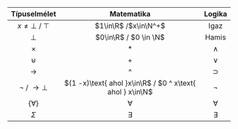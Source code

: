 | Típuselmélet | Matematika | Logika |
|:------------:|:----------:|:------:|
| $x \neq \bot$ / $\top$ | $1\in\R$ /$x\in\N^+$ | Igaz |
| $\bot$ | $0\in\R$ / $0 \in \N$ | Hamis |
| × | $*$ | ∧ |
| ⊎ | $+$ | ∨ |
| $\rightarrow$ | ^ | ⊃ |
| ¬ / $\rightarrow\bot$ | $(1 -x)\text{ ahol }x\in\R$ / $0 ^ x\text{ ahol } x\in\N$ | ¬ |
| $\{\forall\}$ | $\forall$ | $\forall$ |
| $\Sigma$ | $\exists$ | $\exists$
